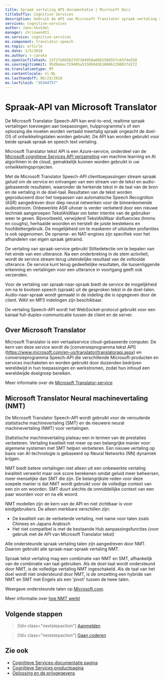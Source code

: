```yaml
---
title: Spraak vertaling API-documentatie | Microsoft Docs
titleSuffix: Cognitive Services
description: Gebruik de API van Microsoft Translator spraak vertaling spraak-naar-spraak toevoegen en spraak naar tekstvertaling naar uw toepassingen.
services: cognitive-services
author: Jann-Skotdal
manager: chriswendt1
ms.service: cognitive-services
ms.component: translator-speech
ms.topic: article
ms.date: 3/5/2018
ms.author: v-jansko
ms.openlocfilehash: 15f27e6b5b2fd7384958a660156855fc65f4e558
ms.sourcegitcommit: 95d9a6acf29405a533db943b1688612980374272
ms.translationtype: MT
ms.contentlocale: nl-NL
ms.lasthandoff: 06/23/2018
ms.locfileid: "35344757"
---
```

# <a name="microsoft-translator-speech-api"></a>Spraak-API van Microsoft Translator
De Microsoft Translator Speech-API kan end-to-end, realtime spraak vertalingen toevoegen aan toepassingen, hulpprogramma's of een oplossing die moeten worden vertaald meertalig spraak ongeacht de doel-OS of ontwikkelingstalen worden gebruikt. De API kan worden gebruikt voor beide spraak spraak en speech text vertaling.

Microsoft Translator tekst API is een Azure-service, onderdeel van de [Microsoft cognitieve Services API verzameling](https://docs.microsoft.com/azure/#pivot=products&panel=cognitive) van machine learning en AI algoritmen in de cloud, gemakkelijk kunnen worden gebruikt in uw ontwikkelingsprojecten.

Met de Microsoft Translator Speech-API clienttoepassingen stream spraak geluid om de service en ontvangen van een stream van de tekst en audio-gebaseerde resultaten, waaronder de herkende tekst in de taal van de bron en de vertaling in de doel-taal. Resultaten van de tekst worden geproduceerd door het toepassen van automatische Speech Recognition (ASR) aangedreven door diep neural netwerken voor de binnenkomende audiostroom. Onbewerkte ASR uitvoer is verder verbeterd door een nieuwe techniek aangeroepen TekstAlsWaar om beter intentie van de gebruiker weer te geven. Bijvoorbeeld, verwijderd TekstAlsWaar disfluencies (hmms en coughs), herhaalde woorden en herstelt de juiste leestekens en hoofdlettergebruik. De mogelijkheid om te maskeren of uitsluiten profanities is ook opgenomen. De opname- en NAT-engines zijn specifiek voor het afhandelen van eigen spraak getraind. 

De vertaling van spraak-service gebruikt Stiltedetectie om te bepalen van het einde van een utterance. Na een onderbreking in de stem activiteit, wordt de service stream terug uiteindelijke resultaat van de voltooide utterance. De service kunt terug gedeeltelijke resultaten, die tussenliggende erkenning en vertalingen voor een utterance in voortgang geeft ook verzenden. 

Voor de vertaling van spraak-naar-spraak biedt de service de mogelijkheid om na te bootsen speech (spraak) uit de gesproken tekst in de doel-talen. Audio-naar-spraak wordt gemaakt in de indeling die is opgegeven door de client. WAV en MP3 indelingen zijn beschikbaar.

De vertaling Speech-API wordt het WebSocket-protocol gebruikt voor een kanaal full-duplex-communicatie tussen de client en de server. 

## <a name="about-microsoft-translator"></a>Over Microsoft Translator
Microsoft Translator is een vertaalservice cloud-gebaseerde computer. De kern van deze service wordt de [conversieprogramma tekst API] (https://www.microsoft.com/en-us/translator/translatorapi.aspx) en conversieprogramma Speech-API die verschillende Microsoft-producten en services inschakelen en worden gebruikt door duizenden bedrijven wereldwijd in hun toepassingen en werkstromen, zodat hun inhoud een wereldwijde doelgroep bereiken.

Meer informatie over de [Microsoft Translator-service](https://www.microsoft.com/en-us/translator/home.aspx)

## <a name="microsoft-translator-neural-machine-translation-nmt"></a>Microsoft Translator Neural machinevertaling (NMT)
De Microsoft Translator Speech-API wordt gebruikt voor de verouderde statistische machinevertaling (SMT) en de nieuwere neural machinevertaling (NMT) voor vertalingen.

Statistische machinevertaling plateau een in termen van de prestaties verbeteren. Vertaling kwaliteit niet meer op een belangrijke manier voor algemene systemen met SMT helpen verbeteren. Een nieuwe vertaling op basis van AI-technologie is gebaseerd op Neural Networks (NN) dynamiek krijgen.

NMT biedt betere vertalingen niet alleen uit een onbewerkte vertaling kwaliteit verwerkt maar ook score berekenen omdat geluid meer beheersen, meer menselijke dan SMT die zijn. De belangrijkste reden voor deze soepele manier is dat NMT wordt gebruikt voor de volledige context van een zin om woorden. SMT duurt slechts de onmiddellijke context van een paar woorden voor en na elk woord.

NMT modellen zijn de kern van de API en niet zichtbaar is voor eindgebruikers. De alleen merkbare verschillen zijn:
* De kwaliteit van de verbeterde vertaling, met name voor talen zoals Chinees en Japans Arabisch
* Het niet compatibel is met de bestaande Hub aanpassingsfuncties (voor gebruik met de API van Microsoft Translator tekst)

Alle ondersteunde spraak vertaling talen zijn aangedreven door NMT. Daarom gebruikt alle spraak-naar-spraak vertaling NMT. 

Spraak tekst vertaling mag een combinatie van NMT en SMT, afhankelijk van de combinatie van taal gebruiken. Als de doel-taal wordt ondersteund door NMT, is de volledige vertaling NMT ingeschakeld. Als de taal van het doel wordt niet ondersteund door NMT, is de omzetting een hybride van NMT en SMT met Engels als een 'pivot' tussen de twee talen. 

Weergave ondersteunde talen op [Microsoft.com](https://www.microsoft.com/en-us/translator/languages.aspx). 

Meer informatie over [hoe NMT werkt](https://www.microsoft.com/en-us/translator/mt.aspx#nnt)

## <a name="next-steps"></a>Volgende stappen

> [!div class="nextstepaction"]
> [Aanmelden](translator-speech-how-to-signup.md)

> [!div class="nextstepaction"]
> [Gaan coderen](quickstarts/csharp.md)

## <a name="see-also"></a>Zie ook
- [Cognitieve Services-documentatie pagina](https://docs.microsoft.com/azure/#pivot=products&panel=cognitive)
- [Cognitieve Services productpagina](https://azure.microsoft.com/services/cognitive-services/)
- [Oplossing en de prijsgegevens](https://www.microsoft.com/en-us/translator/home.aspx) 
